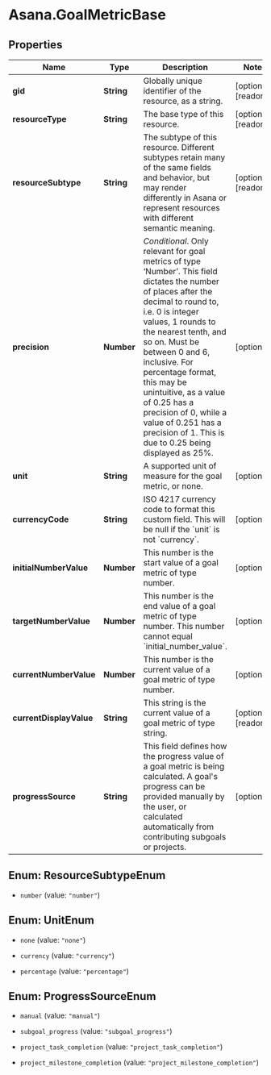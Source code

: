 # Asana.GoalMetricBase

## Properties

Name | Type | Description | Notes
------------ | ------------- | ------------- | -------------
**gid** | **String** | Globally unique identifier of the resource, as a string. | [optional] [readonly] 
**resourceType** | **String** | The base type of this resource. | [optional] [readonly] 
**resourceSubtype** | **String** | The subtype of this resource. Different subtypes retain many of the same fields and behavior, but may render differently in Asana or represent resources with different semantic meaning. | [optional] [readonly] 
**precision** | **Number** | *Conditional*. Only relevant for goal metrics of type ‘Number’. This field dictates the number of places after the decimal to round to, i.e. 0 is integer values, 1 rounds to the nearest tenth, and so on. Must be between 0 and 6, inclusive. For percentage format, this may be unintuitive, as a value of 0.25 has a precision of 0, while a value of 0.251 has a precision of 1. This is due to 0.25 being displayed as 25%. | [optional] 
**unit** | **String** | A supported unit of measure for the goal metric, or none. | [optional] 
**currencyCode** | **String** | ISO 4217 currency code to format this custom field. This will be null if the &#x60;unit&#x60; is not &#x60;currency&#x60;. | [optional] 
**initialNumberValue** | **Number** | This number is the start value of a goal metric of type number. | [optional] 
**targetNumberValue** | **Number** | This number is the end value of a goal metric of type number. This number cannot equal &#x60;initial_number_value&#x60;. | [optional] 
**currentNumberValue** | **Number** | This number is the current value of a goal metric of type number. | [optional] 
**currentDisplayValue** | **String** | This string is the current value of a goal metric of type string. | [optional] [readonly] 
**progressSource** | **String** | This field defines how the progress value of a goal metric is being calculated. A goal&#39;s progress can be provided manually by the user, or calculated automatically from contributing subgoals or projects. | [optional] 



## Enum: ResourceSubtypeEnum


* `number` (value: `"number"`)





## Enum: UnitEnum


* `none` (value: `"none"`)

* `currency` (value: `"currency"`)

* `percentage` (value: `"percentage"`)





## Enum: ProgressSourceEnum


* `manual` (value: `"manual"`)

* `subgoal_progress` (value: `"subgoal_progress"`)

* `project_task_completion` (value: `"project_task_completion"`)

* `project_milestone_completion` (value: `"project_milestone_completion"`)




